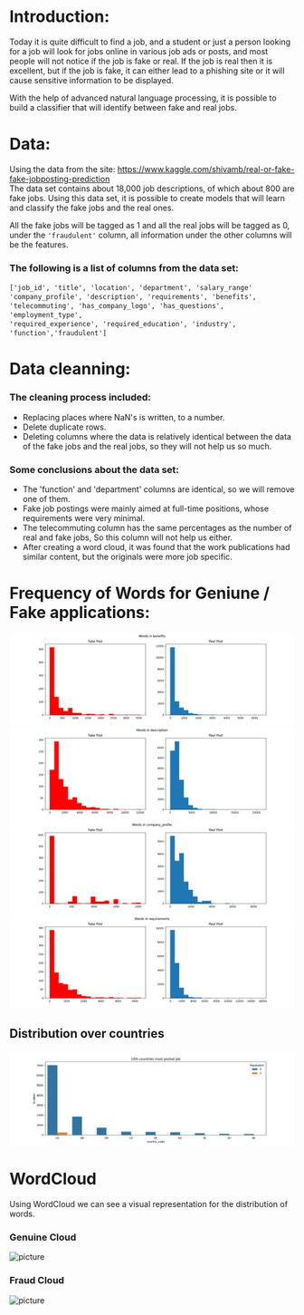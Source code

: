 # Introduction:
Today it is quite difficult to find a job, and a student or just a person looking for a job will look for jobs online in various job ads or posts, 
and most people will not notice if the job is fake or real. 
If the job is real then it is excellent, but if the job is fake, it can either lead to a phishing site or it will cause sensitive information to be displayed.<br/>

With the help of advanced natural language processing, it is possible to build a classifier that will identify between fake and real jobs.

# Data:
Using the data from the site: https://www.kaggle.com/shivamb/real-or-fake-fake-jobposting-prediction <br/>
The data set contains about 18,000 job descriptions, of which about 800 are fake jobs. Using this data set, it is possible to create models that will learn and classify the fake jobs and the real ones. <br/>

All the fake jobs will be tagged as 1 and all the real jobs will be tagged as 0, under the ```'fraudulent'``` column, all information under the other columns will be the features. <br/>

### The following is a list of columns from the data set:                                                   
```
['job_id', 'title', 'location', 'department', 'salary_range'
'company_profile', 'description', 'requirements', 'benefits',
'telecommuting', 'has_company_logo', 'has_questions', 'employment_type',
'required_experience', 'required_education', 'industry', 'function','fraudulent']
```

# Data cleanning:
### The cleaning process included:
* Replacing places where NaN's is written, to a number. <br/>
* Delete duplicate rows. <br/>
* Deleting columns where the data is relatively identical between the data of the fake jobs and the real jobs, so they will not help us so much. <br/>

### Some conclusions about the data set:
* The 'function' and 'department' columns are identical, so we will remove one of them. <br/>
* Fake job postings were mainly aimed at full-time positions, whose requirements were very minimal. <br/>
* The telecommuting column has the same percentages as the number of real and fake jobs, So this column will not help us either.<br/>
* After creating a word cloud, it was found that the work publications had similar content, but the originals were more job specific. <br/>


# Frequency of Words for Geniune / Fake applications:
![picture](images/benefits.png)
![picture](images/description.png)
![picture](images/company_profile.png)
![picture](images/requirments.png)

## Distribution over countries 
![picture](images/countries.png)

# WordCloud

Using WordCloud we can see a visual representation for the distribution of words. <br/>
### Genuine Cloud
![picture](images/genuine_cloud.png)
### Fraud Cloud
![picture](images/fraud_cloud.png)
